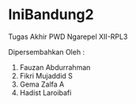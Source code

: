 # IniBandung2
Tugas Akhir PWD Ngarepel XII-RPL3

Dipersembahkan Oleh : 

1) Fauzan Abdurrahman
2) Fikri Mujaddid S
3) Gema Zalfa A
4) Hadist Laroibafi

